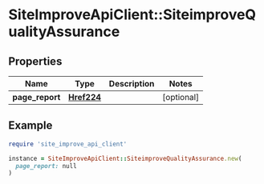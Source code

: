 # SiteImproveApiClient::SiteimproveQualityAssurance

## Properties

| Name | Type | Description | Notes |
| ---- | ---- | ----------- | ----- |
| **page_report** | [**Href224**](Href224.md) |  | [optional] |

## Example

```ruby
require 'site_improve_api_client'

instance = SiteImproveApiClient::SiteimproveQualityAssurance.new(
  page_report: null
)
```

